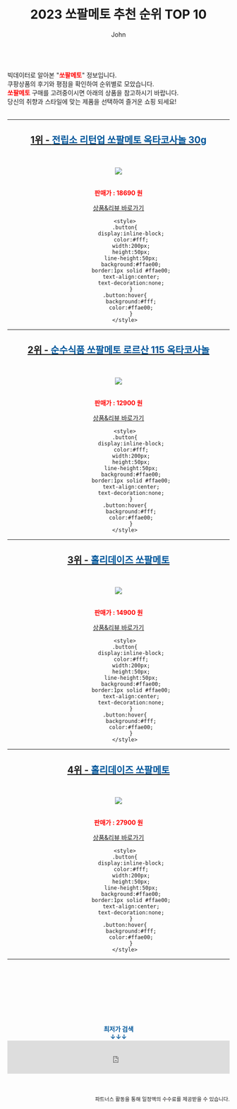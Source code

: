 ﻿---
layout: post
title:  "2023 쏘팔메토 추천 순위 TOP 10"
author: John
categories: [ 식품 ]
tags: [ 쏘팔메토, 쏘팔메토 부작용, 쏘팔메토 복용시간, 쏘팔메토 가격, 쏘팔메토 나무위키, 쏘팔메토 효과 없다, 쏘팔메토 옥타코사놀, 쏘팔메토 탈모, 쏘팔메토 효능없다, 쏘팔메토 간독성 ]
image: https://static.coupangcdn.com/image/retail/images/1136798696178274-64937a5c-df17-4207-9410-7e04afb64e16.jpg 
description: "2023 쏘팔메토 추천 순위 TOP 10 관련 상품으로 가장 고객 선호도가 높은 제품입니다."
toc: true
toc_sticky: true
---

<br>
빅데이터로 알아본 "<b><font color='#ff0000'>쏘팔메토</font></b>" 정보입니다.
<br>
쿠팡상품의 후기와 평점을 확인하여 순위별로 모았습니다.
<br>
<b><font color='#ff0000'>쏘팔메토</font></b>  구매를 고려중이시면 아래의 상품을 참고하시기 바랍니다.
<br>
당신의 취향과 스타일에 맞는 제품을 선택하여 즐거운 쇼핑 되세요!
<br><br>
<hr>
<p>
    
<center><h2><a href="https://link.coupang.com/re/AFFSDP?lptag=AF7307611&pageKey=6368754690&itemId=13479662578&vendorItemId=80733915698&traceid=V0-153-5950abe9daf14a57&requestid=20230228220023781589278" target="_blank"><b>1위 - <font color='#01579B'>전립소 리턴업 쏘팔메토 옥타코사놀 30g</font></b></a></h2><br>

<a href="https://link.coupang.com/re/AFFSDP?lptag=AF7307611&pageKey=6368754690&itemId=13479662578&vendorItemId=80733915698&traceid=V0-153-5950abe9daf14a57&requestid=20230228220023781589278" target="_blank"><img src="https://static.coupangcdn.com/image/retail/images/1136798696178274-64937a5c-df17-4207-9410-7e04afb64e16.jpg"></a><br><br>

<b><font color='#ff0000'>판매가 : 18690 원</font></b><br>

<a href="https://link.coupang.com/re/AFFSDP?lptag=AF7307611&pageKey=6368754690&itemId=13479662578&vendorItemId=80733915698&traceid=V0-153-5950abe9daf14a57&requestid=20230228220023781589278" target="_blank" class="button">상품&리뷰 바로가기</a><p>

        <style>
        .button{
            display:inline-block;
            color:#fff;
            width:200px;
            height:50px;
            line-height:50px;
            background:#ffae00;
            border:1px solid #ffae00;
            text-align:center;
            text-decoration:none;
            }
        .button:hover{
            background:#fff;
            color:#ffae00;
            }
        </style>

<hr>

<center><h2><a href="https://link.coupang.com/re/AFFSDP?lptag=AF7307611&pageKey=1388426742&itemId=5466427655&vendorItemId=74770388541&traceid=V0-153-f361062c2e67ecf6&requestid=20230228220023781589278" target="_blank"><b>2위 - <font color='#01579B'>순수식품 쏘팔메토 로르산 115 옥타코사놀</font></b></a></h2><br>

<a href="https://link.coupang.com/re/AFFSDP?lptag=AF7307611&pageKey=1388426742&itemId=5466427655&vendorItemId=74770388541&traceid=V0-153-f361062c2e67ecf6&requestid=20230228220023781589278" target="_blank"><img src="https://static.coupangcdn.com/image/vendor_inventory/dabb/669007c5686c4b4000a92af74df707dcc284e96003cd21e67d3f09103ec6.jpg"></a><br><br>

<b><font color='#ff0000'>판매가 : 12900 원</font></b><br>

<a href="https://link.coupang.com/re/AFFSDP?lptag=AF7307611&pageKey=1388426742&itemId=5466427655&vendorItemId=74770388541&traceid=V0-153-f361062c2e67ecf6&requestid=20230228220023781589278" target="_blank" class="button">상품&리뷰 바로가기</a><p>

        <style>
        .button{
            display:inline-block;
            color:#fff;
            width:200px;
            height:50px;
            line-height:50px;
            background:#ffae00;
            border:1px solid #ffae00;
            text-align:center;
            text-decoration:none;
            }
        .button:hover{
            background:#fff;
            color:#ffae00;
            }
        </style>

<hr>

<center><h2><a href="https://link.coupang.com/re/AFFSDP?lptag=AF7307611&pageKey=6581257973&itemId=14811427123&vendorItemId=5130472638&traceid=V0-153-8a6f1fbf5bcda459&requestid=20230228220023781589278" target="_blank"><b>3위 - <font color='#01579B'>홀리데이즈 쏘팔메토</font></b></a></h2><br>

<a href="https://link.coupang.com/re/AFFSDP?lptag=AF7307611&pageKey=6581257973&itemId=14811427123&vendorItemId=5130472638&traceid=V0-153-8a6f1fbf5bcda459&requestid=20230228220023781589278" target="_blank"><img src="https://static.coupangcdn.com/image/retail/images/7870923488687413-448531fe-5ab4-408a-8c83-8ac44550f538.jpg"></a><br><br>

<b><font color='#ff0000'>판매가 : 14900 원</font></b><br>

<a href="https://link.coupang.com/re/AFFSDP?lptag=AF7307611&pageKey=6581257973&itemId=14811427123&vendorItemId=5130472638&traceid=V0-153-8a6f1fbf5bcda459&requestid=20230228220023781589278" target="_blank" class="button">상품&리뷰 바로가기</a><p>

        <style>
        .button{
            display:inline-block;
            color:#fff;
            width:200px;
            height:50px;
            line-height:50px;
            background:#ffae00;
            border:1px solid #ffae00;
            text-align:center;
            text-decoration:none;
            }
        .button:hover{
            background:#fff;
            color:#ffae00;
            }
        </style>

<hr>

<center><h2><a href="https://link.coupang.com/re/AFFSDP?lptag=AF7307611&pageKey=6581257973&itemId=14811420569&vendorItemId=5155027725&traceid=V0-153-8a6f1fbf5bcda459&requestid=20230228220023781589278" target="_blank"><b>4위 - <font color='#01579B'>홀리데이즈 쏘팔메토</font></b></a></h2><br>

<a href="https://link.coupang.com/re/AFFSDP?lptag=AF7307611&pageKey=6581257973&itemId=14811420569&vendorItemId=5155027725&traceid=V0-153-8a6f1fbf5bcda459&requestid=20230228220023781589278" target="_blank"><img src="https://static.coupangcdn.com/image/retail/images/7871190455874285-0725096e-36a2-4e1c-becd-a0b491746814.jpg"></a><br><br>

<b><font color='#ff0000'>판매가 : 27900 원</font></b><br>

<a href="https://link.coupang.com/re/AFFSDP?lptag=AF7307611&pageKey=6581257973&itemId=14811420569&vendorItemId=5155027725&traceid=V0-153-8a6f1fbf5bcda459&requestid=20230228220023781589278" target="_blank" class="button">상품&리뷰 바로가기</a><p>

        <style>
        .button{
            display:inline-block;
            color:#fff;
            width:200px;
            height:50px;
            line-height:50px;
            background:#ffae00;
            border:1px solid #ffae00;
            text-align:center;
            text-decoration:none;
            }
        .button:hover{
            background:#fff;
            color:#ffae00;
            }
        </style>

<hr>

<br><br><br><br><br><br><br>
<center><b><font color='#01579B' size='medium'>최저가 검색<br>
↓↓↓</font></b></center>
<center><iframe src="https://coupa.ng/b1Tbjx" width="100%" height="75" frameborder="0" scrolling="no" referrerpolicy="unsafe-url"></iframe></center>
<br><br>
<p>
<small>
    <div align="right">파트너스 활동을 통해 일정액의 수수료를 제공받을 수 있습니다.</div>
</small>
</p>
